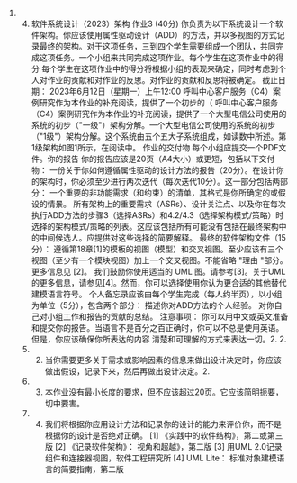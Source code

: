 1. 4. 软件系统设计（2023）架构
    作业3
    (40分)
    你负责为以下系统设计一个软件架构。你应该使用属性驱动设计（ADD）的方法，并以多视图的方式记录最终的架构。对于这项任务，三到四个学生需要组成一个团队，共同完成这项任务。一个小组来共同完成这项作业。每个学生在这项作业中的得分 每个学生在这项作业中的得分将根据小组的表现来确定，同时考虑到个人对作业的贡献和对作业的反思。对作业的贡献和反思将被确定。
    截止日期： 2023年6月12日（星期一）上午12:00
    呼叫中心客户服务（C4）案例研究作为本作业的补充阅读，提供了一个初步的（ 呼叫中心客户服务（C4）案例研究作为本作业的补充阅读，提供了一个大型电信公司使用的系统的初步（"一级"）架构分解。一个大型电信公司使用的系统的初步（"1级"）架构分解。这个系统由五个五大子系统组成，如读数中所述。第1级架构如图1所示，在阅读中。
    作业的交付物
    每个小组应提交一个PDF文件。你的报告
    你的报告应该是20页（A4大小）或更短，包括以下交付物：
    一份关于你如何遵循属性驱动的设计方法的报告（20分）。在设计你的架构时，你必须至少进行两次迭代（每次迭代10分）。这一部分包括两部分：
    一个重要的非功能需求（和约束）的清单，其格式是你所确定的或假设的情景。
    所有架构上的重要需求（ASRs）、设计关注点、以及你在每次执行ADD方法的步骤3（选择ASRs）和4.2/4.3（选择架构模式/策略）时选择的架构模式/策略的列表。这应该包括所有可能没有包括在最终架构中的中间候选人。应提供对这些选择的简要解释。
    最终的软件架构文件（15分）：
    遵循第18章[1]的模板的视图（模型）和交叉视图。至少应该有三个视图（至少有一个模块视图）加上一个交叉视图。不能省略 "理由 "部分。更多信息见 [2]。
    我们鼓励你使用适当的 UML 图。请参考[3]。关于UML的更多信息，请参见[4]。然而，你可以选择使用你认为更合适的其他替代建模语言符号。
    个人备忘录应该由每个学生完成（每人约半页），以小组为单位（5分），包含两个部分：
    描述你对ADD方法的个人经验。
    对你自己对小组工作和报告的贡献的总结。
    注意事项：
    你可以用中文或英文准备和提交你的报告。当语言不是百分之百正确时，你可以不总是使用英语。但是，你应该确保你所表达的内容
    清楚和可理解的方式来表达一切。2. 2.
    2. 2. 当你需要更多关于需求或影响因素的信息来做出设计决定时，你应该做出假设，记录下来，然后再做出设计决定。2.
    3. 3. 本作业没有最小长度的要求，但不应该超过20页。它应该简明扼要，切中要害。
    4. 4. 我们将根据你应用设计方法和记录你的设计的能力来评价你，而不是根据你的设计是否绝对正确。
    [1] 《实践中的软件结构》，第二或第三版
    [2] 《记录软件架构》： 视角和超越》，第二版
    [3] 用UML 2.0记录组件和连接器视图，软件工程研究所
    [4] UML Lite： 标准对象建模语言的简要指南，第二版